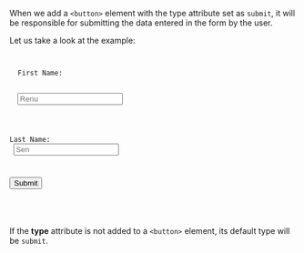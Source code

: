 When we add a `<button>` element
with the type attribute set as `submit`,
it will be responsible for submitting
the data entered in the form by the user.

Let us take a look at the example:
<codeblock language="html" type="lesson" defaultCSS="form {max-width: 300px; margin: 10px auto; font-family: Lato; border-radius: 10px; padding: 1rem; box-shadow: 0px 0px 4px; background-color: snow; font-size: 1.2rem; } form * { margin: 0.5rem; } button , input[type=`button`] { padding: 0.2rem 1rem; font-size: 1.1rem; font-weight: 700; margin: 1rem 0; }">
<code>
<form id="form">
  <label>First Name:</label>
  <br>
  <input placeholder="Renu" />
  <br>

  <label>Last Name:</label>
  <br>
  <input placeholder="Sen" />
  <br>

  <button type="submit">Submit</button>
</form>
</code>
</codeblock>

If the **type** attribute is not added
to a `<button>` element,
its default type will be `submit`.
